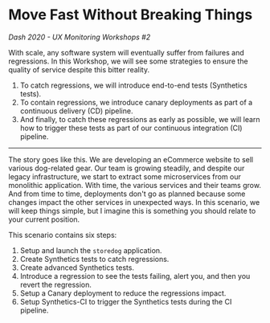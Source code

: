 # Move Fast Without Breaking Things
_Dash 2020 - UX Monitoring Workshops #2_

With scale, any software system will eventually suffer from failures and regressions.
In this Workshop, we will see some strategies to ensure the quality of service despite this bitter reality.

1. To catch regressions, we will introduce end-to-end tests (Synthetics tests).
2. To contain regressions, we introduce canary deployments as part of a continuous delivery (CD) pipeline.  
3. And finally, to catch these regressions as early as possible, we will learn how to trigger these tests as part of our continuous integration (CI) pipeline.

---

The story goes like this.
We are developing an eCommerce website to sell various dog-related gear.
Our team is growing steadily, and despite our legacy infrastructure, we start to extract some microservices from our monolithic application.
With time, the various services and their teams grow.
And from time to time, deployments don't go as planned because some changes impact the other services in unexpected ways.
In this scenario, we will keep things simple, but I imagine this is something you should relate to your current position.

This scenario contains six steps:
1. Setup and launch the `storedog` application.
2. Create Synthetics tests to catch regressions.
3. Create advanced Synthetics tests.
4. Introduce a regression to see the tests failing, alert you, and then you revert the regression.
5. Setup a Canary deployment to reduce the regressions impact.
6. Setup Synthetics-CI to trigger the Synthetics tests during the CI pipeline.